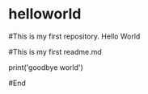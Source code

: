 # helloworld
#This is my first repository. Hello World

#This is my first readme.md

print('goodbye world')


#End
